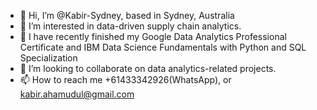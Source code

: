 - 👋 Hi, I’m @Kabir-Sydney, based in Sydney, Australia
- 👀 I’m interested in data-driven supply chain analytics.
- 🌱 I have recently finished my Google Data Analytics Professional Certificate and IBM Data Science Fundamentals with Python and SQL Specialization
- 💞️ I’m looking to collaborate on data analytics-related projects.
- 📫 How to reach me +61433342926(WhatsApp), or kabir.ahamudul@gmail.com
<!---
Kabir-Sydney/Kabir-Sydney is a ✨ special ✨ repository because its `README.md` (this file) appears on your GitHub profile.
You can click the Preview link to take a look at your changes.
--->
